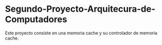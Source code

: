 # Segundo-Proyecto-Arquitecura-de-Computadores
Este proyecto consiste en una memoria cache y su controlador de memoria cache.
